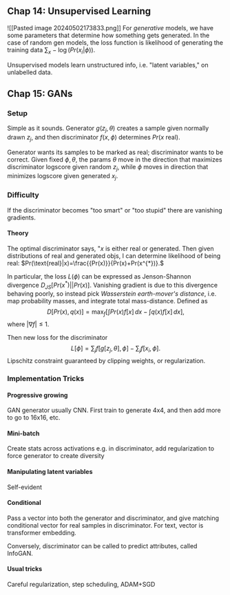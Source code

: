 ## Chap 14: Unsupervised Learning
![[Pasted image 20240502173833.png]]
For *generative* models, we have some parameters that determine how something gets generated. In the case of random gen models, the loss function is likelihood of generating the training data $\sum_{x}-\log(Pr(x_{i}|\phi))$.

Unsupervised models learn unstructured info, i.e. "latent variables," on unlabelled data.
## Chap 15: GANs
### Setup
Simple as it sounds. Generator $g(z_{j},\theta)$ creates a sample given normally drawn $z_{j},$ and then discriminator $f(x,\phi)$ determines $Pr(x\text{ real}).$

Generator wants its samples to be marked as real; discriminator wants to be correct. Given fixed $\phi,\theta,$ the params $\theta$ move in the direction that maximizes discriminator logscore given random $z_{j}$, while $\phi$ moves in direction that minimizes logscore given generated $x_{j}$.
### Difficulty
If the discriminator becomes "too smart" or "too stupid" there are vanishing gradients.
#### Theory
The optimal discriminator says, "$x$ is either real or generated. Then given distributions of real and generated objs, I can determine likelihood of being real: $Pr(\text{real}|x)=\frac{{Pr(x)}}{Pr(x)+Pr(x^{*})}.$

In particular, the loss $L(\phi)$ can be expressed as Jenson-Shannon divergence $D_{JS}\left[ Pr(x^{*})\lvert  \rvert Pr(x) \right].$ 
Vanishing gradient is due to this divergence behaving poorly, so instead pick *Wasserstein earth-mover's distance*, i.e. map probability masses, and integrate total mass-distance. Defined as
$$
D[Pr(x),q(x)]=\max_{{f}}\left[ \int Pr(x)f[x] \, dx -\int q(x)f[x] \, dx  \right],
$$
where $\lvert \nabla f \rvert\leq 1.$

Then new loss for the discriminator $$
L[\phi]=\sum_{j}f[g[z_{j},\theta],\phi]-\sum_{j}f[x_{i},\phi].$$
Lipschitz constraint guaranteed by clipping weights, or regularization.
### Implementation Tricks
#### Progressive growing
GAN generator usually CNN. First train to generate 4x4, and then add more to go to 16x16, etc.
#### Mini-batch
Create stats across activations e.g. in discriminator, add regularization to force generator to create diversity
#### Manipulating latent variables
Self-evident
#### Conditional
Pass a vector into both the generator and discriminator, and give matching conditional vector for real samples in discriminator. For text, vector is transformer embedding.

Conversely, discriminator can be called to predict attributes, called InfoGAN.
#### Usual tricks
Careful regularization, step scheduling, ADAM+SGD